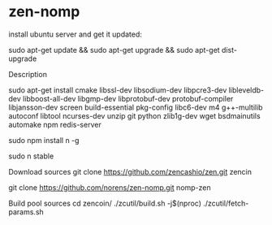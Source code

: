 # zen-nomp
install ubuntu server and get it updated:

sudo apt-get update && sudo apt-get upgrade && sudo apt-get dist-upgrade

Description

sudo apt-get install cmake libssl-dev libsodium-dev libpcre3-dev libleveldb-dev libboost-all-dev libgmp-dev libprotobuf-dev protobuf-compiler libjansson-dev screen build-essential pkg-config libc6-dev m4 g++-multilib autoconf libtool ncurses-dev unzip git python zlib1g-dev wget bsdmainutils automake npm redis-server 
  
sudo npm install n -g

sudo n stable
  
  Download sources
git clone https://github.com/zencashio/zen.git zencin

git clone https://github.com/norens/zen-nomp.git nomp-zen

Build pool sources
cd zencoin/
./zcutil/build.sh -j$(nproc)
./zcutil/fetch-params.sh
